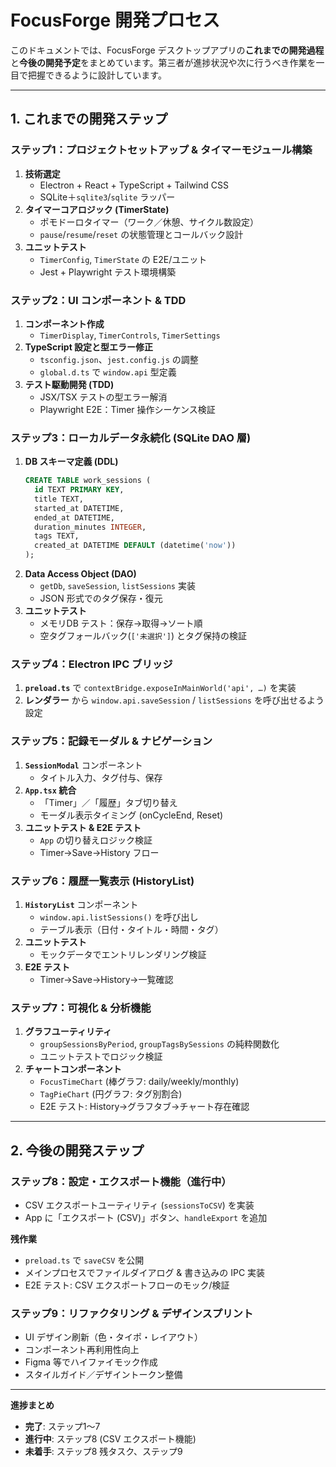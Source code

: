 # FocusForge 開発プロセス

このドキュメントでは、FocusForge デスクトップアプリの**これまでの開発過程**と**今後の開発予定**をまとめています。第三者が進捗状況や次に行うべき作業を一目で把握できるように設計しています。

---

## 1. これまでの開発ステップ

### ステップ1：プロジェクトセットアップ & タイマーモジュール構築
1. **技術選定**  
   - Electron + React + TypeScript + Tailwind CSS  
   - SQLite＋`sqlite3`/`sqlite` ラッパー  
2. **タイマーコアロジック (TimerState)**  
   - ポモドーロタイマー（ワーク／休憩、サイクル数設定）  
   - `pause`/`resume`/`reset` の状態管理とコールバック設計  
3. **ユニットテスト**  
   - `TimerConfig`, `TimerState` の E2E/ユニット  
   - Jest + Playwright テスト環境構築  

### ステップ2：UI コンポーネント & TDD
1. **コンポーネント作成**  
   - `TimerDisplay`, `TimerControls`, `TimerSettings`  
2. **TypeScript 設定と型エラー修正**  
   - `tsconfig.json`、`jest.config.js` の調整  
   - `global.d.ts` で `window.api` 型定義  
3. **テスト駆動開発 (TDD)**  
   - JSX/TSX テストの型エラー解消  
   - Playwright E2E：Timer 操作シーケンス検証  

### ステップ3：ローカルデータ永続化 (SQLite DAO 層)
1. **DB スキーマ定義 (DDL)**  
   ```sql
   CREATE TABLE work_sessions (
     id TEXT PRIMARY KEY,
     title TEXT,
     started_at DATETIME,
     ended_at DATETIME,
     duration_minutes INTEGER,
     tags TEXT,
     created_at DATETIME DEFAULT (datetime('now'))
   );
   ```  
2. **Data Access Object (DAO)**  
   - `getDb`, `saveSession`, `listSessions` 実装  
   - JSON 形式でのタグ保存・復元  
3. **ユニットテスト**  
   - メモリDB テスト：保存→取得→ソート順  
   - 空タグフォールバック(`['未選択']`) とタグ保持の検証  

### ステップ4：Electron IPC ブリッジ
1. **`preload.ts`** で `contextBridge.exposeInMainWorld('api', …)` を実装  
2. **レンダラー** から `window.api.saveSession` / `listSessions` を呼び出せるよう設定  

### ステップ5：記録モーダル & ナビゲーション
1. **`SessionModal`** コンポーネント  
   - タイトル入力、タグ付与、保存  
2. **`App.tsx` 統合**  
   - 「Timer」／「履歴」タブ切り替え  
   - モーダル表示タイミング (onCycleEnd, Reset)  
3. **ユニットテスト & E2E テスト**  
   - `App` の切り替えロジック検証  
   - Timer→Save→History フロー  

### ステップ6：履歴一覧表示 (HistoryList)
1. **`HistoryList`** コンポーネント  
   - `window.api.listSessions()` を呼び出し  
   - テーブル表示（日付・タイトル・時間・タグ）  
2. **ユニットテスト**  
   - モックデータでエントリレンダリング検証  
3. **E2E テスト**  
   - Timer→Save→History→一覧確認  

### ステップ7：可視化 & 分析機能
1. **グラフユーティリティ**  
   - `groupSessionsByPeriod`, `groupTagsBySessions` の純粋関数化  
   - ユニットテストでロジック検証  
2. **チャートコンポーネント**  
   - `FocusTimeChart` (棒グラフ: daily/weekly/monthly)  
   - `TagPieChart` (円グラフ: タグ別割合)  
   - E2E テスト: History→グラフタブ→チャート存在確認  

---

## 2. 今後の開発ステップ

### ステップ8：設定・エクスポート機能（進行中）
- CSV エクスポートユーティリティ (`sessionsToCSV`) を実装  
- App に「エクスポート (CSV)」ボタン、`handleExport` を追加  

**残作業**
- `preload.ts` で `saveCSV` を公開  
- メインプロセスでファイルダイアログ & 書き込みの IPC 実装  
- E2E テスト: CSV エクスポートフローのモック/検証  

### ステップ9：リファクタリング & デザインスプリント
- UI デザイン刷新（色・タイポ・レイアウト）  
- コンポーネント再利用性向上  
- Figma 等でハイファイモック作成  
- スタイルガイド／デザイントークン整備  

---

**進捗まとめ**
- **完了**: ステップ1〜7  
- **進行中**: ステップ8 (CSV エクスポート機能)  
- **未着手**: ステップ8 残タスク、ステップ9

